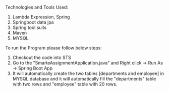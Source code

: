 Technologies and Tools Used:
1. Lambda Expression, Spring 
2. Springboot data jpa
3. Spring tool suits
4. Maven
5. MYSQL

To run the Program please follow below steps:
1. Checkout the code into STS
2. Go to the "SmarteAssignmentApplication.java" and Right click -> Run As -> Spring Boot App
3. It will automatically create the two tables [departments and employee] in MYSQL database and it will automatically fill the "departments" table with two rows and "employee" table with 20 rows.

